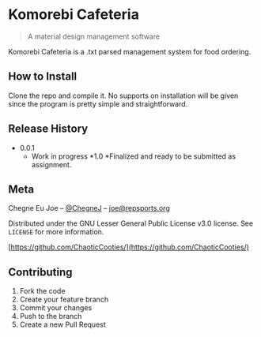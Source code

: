 # Komorebi Cafeteria
> A material design  management software

Komorebi Cafeteria is a .txt parsed management system for food ordering. 

## How to Install
Clone the repo and compile it. No supports on installation will be given since the program is pretty simple and straightforward.

## Release History
* 0.0.1
    * Work in progress
*1.0
    *Finalized and ready to be submitted as assignment.

## Meta

Chegne Eu Joe – [@ChegneJ](https://twitter.com/ChegneJ) – joe@repsports.org

Distributed under the GNU Lesser General Public License v3.0 license. See ``LICENSE`` for more information.

[https://github.com/ChaoticCooties/](https://github.com/ChaoticCooties/)

## Contributing

1. Fork the code
2. Create your feature branch 
3. Commit your changes
4. Push to the branch 
5. Create a new Pull Request



